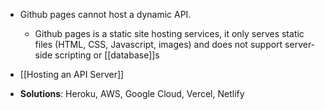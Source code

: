 - Github pages cannot host a dynamic API. 
	- Github pages is a static site hosting services, it only serves static files (HTML, CSS, Javascript, images) and does not support server-side scripting or [[database]]s
- [[Hosting an API Server]]

- **Solutions**: Heroku, AWS, Google Cloud, Vercel, Netlify 